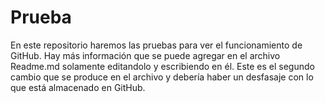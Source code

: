 # Prueba
En este repositorio haremos las pruebas para ver el funcionamiento de GitHub.
Hay más información que se puede agregar en el archivo Readme.md solamente editandolo y escribiendo en él.
Este es el segundo cambio que se produce en el archivo y debería haber un desfasaje con lo que está almacenado en GitHub. 
